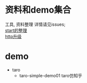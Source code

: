 # 资料和demo集合

工具, 资料整理 详情请见issues;  
[start的整理](https://github.com/KaierChou/Note_and_Demo/issues/2)  
[http升级](https://github.com/KaierChou/Note_and_Demo/issues/3)
# demo  

+ taro
  - taro-simple-demo01 taro仿知乎



